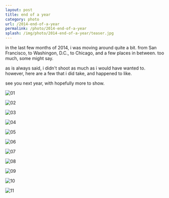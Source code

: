 ```yaml
---
layout: post
title: end of a year
category: photo
url: /2014-end-of-a-year
permalink: /photo/2014-end-of-a-year
splash: /img/photo/2014-end-of-a-year/teaser.jpg
---
```


in the last few months of 2014, i was moving around quite a bit. from San Francisco, to Washingon, D.C., to Chicago, and a few places in between. too much, some might say. 

as is always said, i didn't shoot as much as i would have wanted to. however, here are a few that i did take, and happened to like.

see you next year, with hopefully more to show.

![01](../../img/photo/2014-end-of-a-year/01.jpg)

![02](../../img/photo/2014-end-of-a-year/02.jpg)

![03](../../img/photo/2014-end-of-a-year/03.jpg)

![04](../../img/photo/2014-end-of-a-year/04.jpg)

![05](../../img/photo/2014-end-of-a-year/05.jpg)

![06](../../img/photo/2014-end-of-a-year/06.jpg)

![07](../../img/photo/2014-end-of-a-year/07.jpg)

![08](../../img/photo/2014-end-of-a-year/08.jpg)

![09](../../img/photo/2014-end-of-a-year/09.jpg)

![10](../../img/photo/2014-end-of-a-year/10.jpg)

![11](../../img/photo/2014-end-of-a-year/11.jpg)